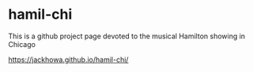 # hamil-chi
This is a github project page devoted to the musical Hamilton showing in Chicago

https://jackhowa.github.io/hamil-chi/
